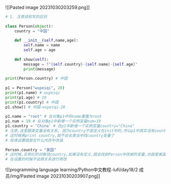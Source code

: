 ![[Pasted image 20231030203259.png]]
```python
# 1. 注意读和写的区别  
  
class Person(object):  
    country = "中国"  
  
    def __init__(self,name,age):  
        self.name = name  
        self.age = age  
  
    def show(self):  
        message = f"{self.country}-{self.name}-{self.age}"  
        print(message)  
  
print(Person.country) # 中国  
  
p1 = Person("wupeiqi", 20)  
print(p1.name) # wupeiqi  
print(p1.age) # 20  
print(p1.country) # 中国  
p1.show() # 中国-wupeiqi-20  
  
p1.name = "root" # 在对象p1中将name重置为root  
p1.num = 19 # 在对象p1中新增一个实例变量num=19  
p1.country = 'China' # 在p1中新增一个实例变量country="China"  
# 注意,这里跟类变量没有关系, 因为country不是定义在init中的,所以p1中其实没有country  
# 这时候再print country,就不会去类当中找country变量了  
# 给谁设置就是在什么内存中改值  
  
Person.country = "美国"  
# 这时候,实例化的对象找country,如果没有定义,就会找到Person中改掉的变量,也就是美国  
# 在设置的时候不会跨关系进行修改
```



![[programming language learning/Python中文教程-lufi/day18/2 成员/img/Pasted image 20231030203907.png]]
```python

```